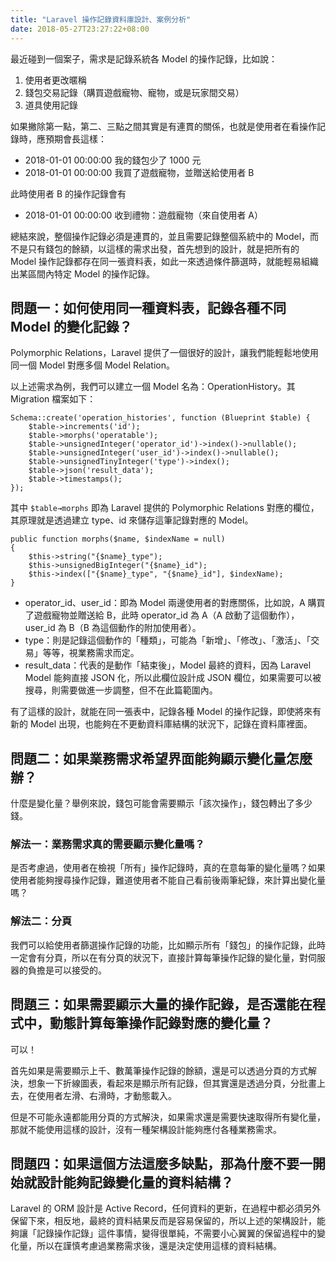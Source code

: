```yaml
---
title: "Laravel 操作記錄資料庫設計、案例分析"
date: 2018-05-27T23:27:22+08:00
---
```


最近碰到一個案子，需求是記錄系統各 Model 的操作記錄，比如說：

1. 使用者更改暱稱
2. 錢包交易記錄（購買遊戲寵物、寵物，或是玩家間交易）
3. 道具使用記錄

如果撇除第一點，第二、三點之間其實是有連貫的關係，也就是使用者在看操作記錄時，應預期會長這樣：

- 2018-01-01 00:00:00 我的錢包少了 1000 元
- 2018-01-01 00:00:00 我買了遊戲寵物，並贈送給使用者 B

此時使用者 B 的操作記錄會有

- 2018-01-01 00:00:00 收到禮物：遊戲寵物（來自使用者 A）

總結來說，整個操作記錄必須是連貫的，並且需要記錄整個系統中的 Model，而不是只有錢包的餘額，以這樣的需求出發，首先想到的設計，就是把所有的 Model 操作記錄都存在同一張資料表，如此一來透過條件篩選時，就能輕易組織出某區間內特定 Model 的操作記錄。

## 問題一：如何使用同一種資料表，記錄各種不同 Model 的變化記錄？

Polymorphic Relations，Laravel 提供了一個很好的設計，讓我們能輕鬆地使用同一個 Model 對應多個 Model Relation。

以上述需求為例，我們可以建立一個 Model 名為：OperationHistory。其 Migration 檔案如下：

    Schema::create('operation_histories', function (Blueprint $table) {
        $table->increments('id');
        $table->morphs('operatable');
        $table->unsignedInteger('operator_id')->index()->nullable();
        $table->unsignedInteger('user_id')->index()->nullable();
        $table->unsignedTinyInteger('type')->index();
        $table->json('result_data');
        $table->timestamps();
    });

其中 `$table→morphs` 即為 Laravel 提供的 Polymorphic Relations 對應的欄位，其原理就是透過建立 type、id 來儲存這筆記錄對應的 Model。

    public function morphs($name, $indexName = null)
    {
        $this->string("{$name}_type");
        $this->unsignedBigInteger("{$name}_id");
        $this->index(["{$name}_type", "{$name}_id"], $indexName);
    }

- operator_id、user_id：即為 Model 兩邊使用者的對應關係，比如說，A 購買了遊戲寵物並贈送給 B，此時 operator_id 為 A（A 啟動了這個動作），user_id 為 B（B 為這個動作的附加使用者）。
- type：則是記錄這個動作的「種類」，可能為「新增」、「修改」、「激活」、「交易」等等，視業務需求而定。
- result_data：代表的是動作「結束後」，Model 最終的資料，因為 Laravel Model 能夠直接 JSON 化，所以此欄位設計成 JSON 欄位，如果需要可以被搜尋，則需要做進一步調整，但不在此篇範圍內。

有了這樣的設計，就能在同一張表中，記錄各種 Model 的操作記錄，即使將來有新的 Model 出現，也能夠在不更動資料庫結構的狀況下，記錄在資料庫裡面。

## 問題二：如果業務需求希望界面能夠顯示變化量怎麼辦？

什麼是變化量？舉例來說，錢包可能會需要顯示「該次操作」，錢包轉出了多少錢。

### 解法一：業務需求真的需要顯示變化量嗎？

是否考慮過，使用者在檢視「所有」操作記錄時，真的在意每筆的變化量嗎？如果使用者能夠搜尋操作記錄，難道使用者不能自己看前後兩筆紀錄，來計算出變化量嗎？

### 解法二：分頁

我們可以給使用者篩選操作記錄的功能，比如顯示所有「錢包」的操作記錄，此時一定會有分頁，所以在有分頁的狀況下，直接計算每筆操作記錄的變化量，對伺服器的負擔是可以接受的。

## 問題三：如果需要顯示大量的操作記錄，是否還能在程式中，動態計算每筆操作記錄對應的變化量？

可以！

首先如果是需要顯示上千、數萬筆操作記錄的餘額，還是可以透過分頁的方式解決，想象一下折線圖表，看起來是顯示所有記錄，但其實還是透過分頁，分批畫上去，在使用者左滑、右滑時，才動態載入。

但是不可能永遠都能用分頁的方式解決，如果需求還是需要快速取得所有變化量，那就不能使用這樣的設計，沒有一種架構設計能夠應付各種業務需求。

## 問題四：如果這個方法這麼多缺點，那為什麼不要一開始就設計能夠記錄變化量的資料結構？

Laravel 的 ORM 設計是 Active Record，任何資料的更新，在過程中都必須另外保留下來，相反地，最終的資料結果反而是容易保留的，所以上述的架構設計，能夠讓「記錄操作記錄」這件事情，變得很單純，不需要小心翼翼的保留過程中的變化量，所以在謹慎考慮過業務需求後，還是決定使用這樣的資料結構。